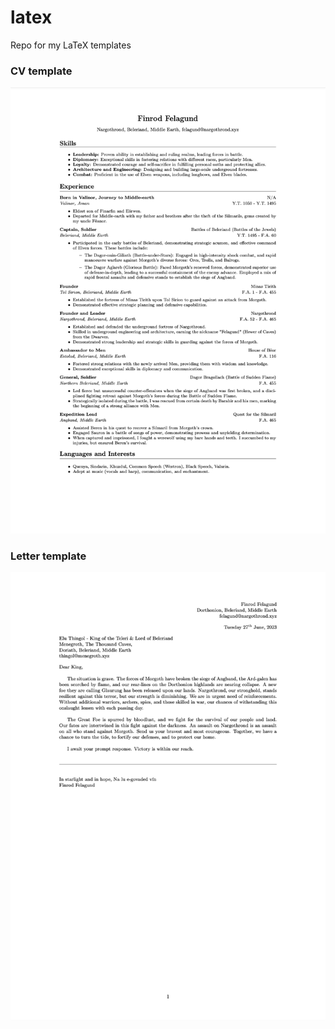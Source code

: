 # latex
Repo for my LaTeX templates

### CV template
![Finrod Felagund CV](./pics/felagundResume.png)

### Letter template
![Finrod Felagund letter template](./pics/felagundLetter.png)
